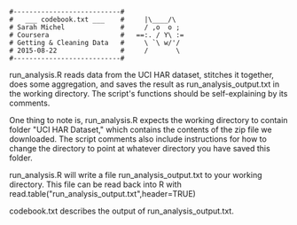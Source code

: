 ```
#---------------------------#
#   ___ codebook.txt ___    #     |\____/\
# Sarah Michel              #     / ,o  o ;
# Coursera                  #   ==:. / Y\ :=
# Getting & Cleaning Data   #     \ `\ w/'/
# 2015-08-22                #     /       \
#---------------------------#
```

run_analysis.R reads data from the UCI HAR dataset, stitches it together,
does some aggregation, and saves the result as run_analysis_output.txt in the
working directory. The script's functions should be self-explaining by its comments.

One thing to note is, run_analysis.R expects the working directory to contain folder
"UCI HAR Dataset," which contains the contents of the zip file we downloaded.
The script comments also include instructions for how to change the directory to point
at whatever directory you have saved this folder.

run_analysis.R will write a file run_analysis_output.txt to your working directory.
This file can be read back into R with read.table("run_analysis_output.txt",header=TRUE)

codebook.txt describes the output of run_analysis_output.txt.